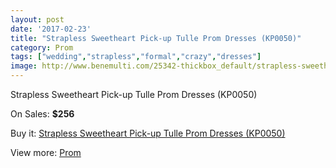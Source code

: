 ```yaml
---
layout: post
date: '2017-02-23'
title: "Strapless Sweetheart Pick-up Tulle Prom Dresses (KP0050)"
category: Prom
tags: ["wedding","strapless","formal","crazy","dresses"]
image: http://www.benemulti.com/25342-thickbox_default/strapless-sweetheart-pick-up-tulle-prom-dresses-kp0050.jpg
---
```

Strapless Sweetheart Pick-up Tulle Prom Dresses (KP0050)

On Sales: **$256**
<a href="https://www.benemulti.com/en/prom/9971-strapless-sweetheart-pick-up-tulle-prom-dresses-kp0050.html"><amp-img layout="responsive" width="600" height="600" src="//www.benemulti.com/25342-thickbox_default/strapless-sweetheart-pick-up-tulle-prom-dresses-kp0050.jpg" alt="Strapless Sweetheart Pick-up Tulle Prom Dresses (KP0050) 0" /></a>
<a href="https://www.benemulti.com/en/prom/9971-strapless-sweetheart-pick-up-tulle-prom-dresses-kp0050.html"><amp-img layout="responsive" width="600" height="600" src="//www.benemulti.com/25343-thickbox_default/strapless-sweetheart-pick-up-tulle-prom-dresses-kp0050.jpg" alt="Strapless Sweetheart Pick-up Tulle Prom Dresses (KP0050) 1" /></a>

Buy it: [Strapless Sweetheart Pick-up Tulle Prom Dresses (KP0050)](https://www.benemulti.com/en/prom/9971-strapless-sweetheart-pick-up-tulle-prom-dresses-kp0050.html "Strapless Sweetheart Pick-up Tulle Prom Dresses (KP0050)")

View more: [Prom](https://www.benemulti.com/en/78-prom "Prom")